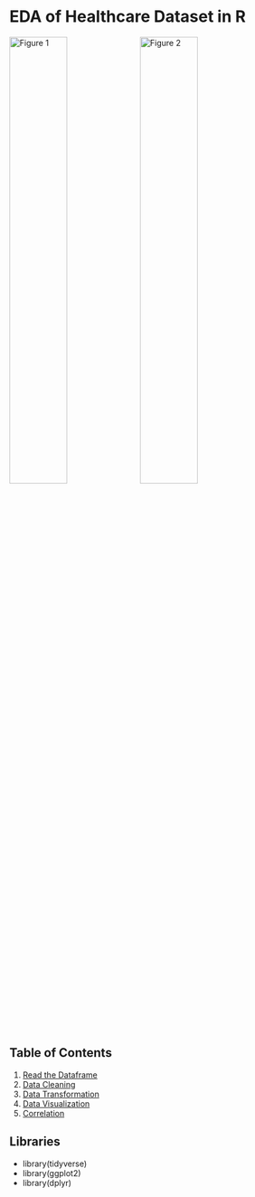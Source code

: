 # EDA of Healthcare Dataset in R
<div>
  <img src="https://github.com/ishmaelrezaei/R/raw/main/Healthcare%20Dataset%20in%20R/FIGs/DaysInHospital.png" alt="Figure 1" style="width: 45%; display: inline-block;">
  <img src="https://github.com/ishmaelrezaei/R/raw/main/Healthcare%20Dataset%20in%20R/FIGs/group4.png" alt="Figure 2" style="width: 45%; display: inline-block;">
</div>

## Table of Contents

1. [Read the Dataframe](#read-the-dataframe)
2. [Data Cleaning](#data-cleaning)
3. [Data Transformation](#data-transformation)
4. [Data Visualization](#data-visualization)
5. [Correlation](#correlation)

## Libraries
- library(tidyverse)
- library(ggplot2)
- library(dplyr)
